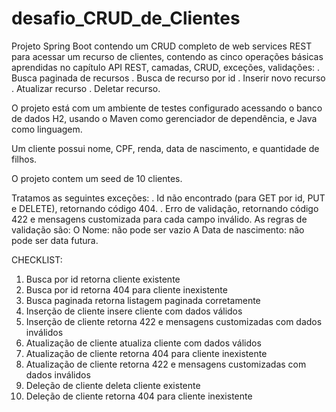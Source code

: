 # desafio_CRUD_de_Clientes

Projeto Spring Boot contendo um CRUD completo de web services REST para
acessar um recurso de clientes, contendo as cinco operações básicas aprendidas no capítulo API REST, camadas, CRUD, exceções, validações:
. Busca paginada de recursos
. Busca de recurso por id
. Inserir novo recurso
. Atualizar recurso
. Deletar recurso.

O projeto está com um ambiente de testes configurado acessando o banco de dados H2, usando o
Maven como gerenciador de dependência, e Java como linguagem.

Um cliente possui nome, CPF, renda, data de nascimento, e quantidade de filhos.

O projeto contem um seed de 10 clientes.

Tratamos as seguintes exceções:
. Id não encontrado (para GET por id, PUT e DELETE), retornando código 404.
. Erro de validação, retornando código 422 e mensagens customizada para cada campo inválido. As
regras de validação são:
O Nome: não pode ser vazio
A Data de nascimento: não pode ser data futura.

CHECKLIST:
1. Busca por id retorna cliente existente
2. Busca por id retorna 404 para cliente inexistente
3. Busca paginada retorna listagem paginada corretamente
4. Inserção de cliente insere cliente com dados válidos
5. Inserção de cliente retorna 422 e mensagens customizadas com dados inválidos
6. Atualização de cliente atualiza cliente com dados válidos
7. Atualização de cliente retorna 404 para cliente inexistente
8. Atualização de cliente retorna 422 e mensagens customizadas com dados inválidos
9. Deleção de cliente deleta cliente existente
10. Deleção de cliente retorna 404 para cliente inexistente
